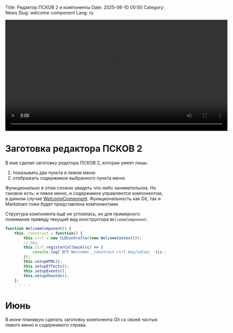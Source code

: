 Title: Редактор ПСКОВ 2 и компоненты
Date: 2025-06-10 00:00
Category: News
Slug: welcome-component
Lang: ru

<video controls width="700">
    <source src="../../images/2025-06_welcome-component.mp4" type="video/mp4"/>
</video>

# Заготовка редактора ПСКОВ 2

В мае сделал заготовку редктора ПСКОВ 2, которая умеет лишь:

1. показывать два пункта в левом меню
2. отображать содержимое выбранного пункта меню

Функционально в этом сложно увидеть что-либо занимательное. Но
таковое есть: и левое меню, и содержимое управляются компонентом,
в данном случае [WelcomeComponent][wcmp]. Функциональность как Git,
так и Markdown тоже будет представлена компонентами.

Структура компонента ещё не устоялась, но для примерного понимания приведу
текущий вид конструктора `WelcomeComponent`:

```javascript
function WelcomeComponent() {
    this._construct = function() {
        this.ctrl = new CLDController(new WelcomeContext());
        // Dbg.
        this.ctrl.registerCallback((c) => {
            console.log(`ИГР WelcomeC._construct ctrl key/value: '${c.recentField}'/'${c.field(c.recentField)}'`);
        });
        this.setupHTML();
        this.setupEffects();
        this.setupEvents();
        this.setupShoulds();
    };
	- - - -
```

# Июнь

В июне планирую сделать заготовку компонента Git со своей частью
левого меню и содержимого справа.

[wcmp]: https://github.com/kornerr/pskov2/blob/main/welcome.js
